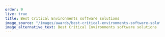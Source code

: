```yaml
---
order: 9
live: true
title: Best Critical Environments software solutions
image_source: "/images/awards/best-critical-environments-software-solutions.png"
image_alternative_text: Best Critical Environments software solutions
---
```

